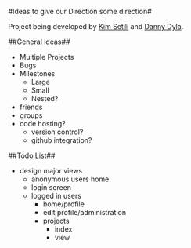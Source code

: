 #Ideas to give our Direction some direction#

Project being developed by [Kim Setili][] and [Danny Dyla][].

[Kim Setili]: http://setilikim.dyladan.me "Kimberly Setili Homepage"
[Danny Dyla]: http://www.dyladan.me "Danny Dyla Homepage"

##General ideas##
*   Multiple Projects
*   Bugs
*   Milestones
    *   Large
    *   Small
    *   Nested?
*   friends
*   groups
*   code hosting?
    *   version control?
    *   github integration?

##Todo List##
*   design major views
    *   anonymous users home
    *   login screen
    *   logged in users
        *   home/profile
        *   edit profile/administration
        *   projects
            *   index
            *   view
